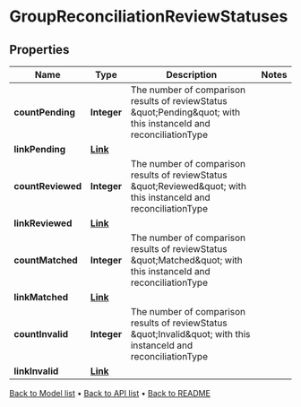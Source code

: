

# GroupReconciliationReviewStatuses


## Properties

| Name | Type | Description | Notes |
|------------ | ------------- | ------------- | -------------|
|**countPending** | **Integer** | The number of comparison results of reviewStatus \&quot;Pending\&quot; with this instanceId and reconciliationType |  |
|**linkPending** | [**Link**](Link.md) |  |  |
|**countReviewed** | **Integer** | The number of comparison results of reviewStatus \&quot;Reviewed\&quot; with this instanceId and reconciliationType |  |
|**linkReviewed** | [**Link**](Link.md) |  |  |
|**countMatched** | **Integer** | The number of comparison results of reviewStatus \&quot;Matched\&quot; with this instanceId and reconciliationType |  |
|**linkMatched** | [**Link**](Link.md) |  |  |
|**countInvalid** | **Integer** | The number of comparison results of reviewStatus \&quot;Invalid\&quot; with this instanceId and reconciliationType |  |
|**linkInvalid** | [**Link**](Link.md) |  |  |



[Back to Model list](../README.md#documentation-for-models) &#8226; [Back to API list](../README.md#documentation-for-api-endpoints) &#8226; [Back to README](../README.md)


